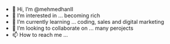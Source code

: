 - 👋 Hi, I’m @mehmedhanII
- 👀 I’m interested in ... becoming rich
- 🌱 I’m currently learning ... coding, sales and digital marketing
- 💞️ I’m looking to collaborate on ... many perojects
- 📫 How to reach me ...

<!---
mehmedhanII/mehmedhanII is a ✨ special ✨ repository because its `README.md` (this file) appears on your GitHub profile.
You can click the Preview link to take a look at your changes.
--->
